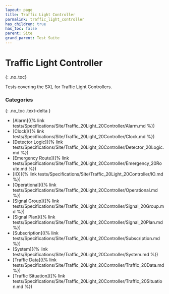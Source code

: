 ```yaml
---
layout: page
title: Traffic Light Controller
parmalink: traffic_light_controller
has_children: true
has_toc: false
parent: Site
grand_parent: Test Suite
---
```


# Traffic Light Controller
{: .no_toc}

Tests covering the SXL for Traffic Light Controllers.

### Categories
{: .no_toc .text-delta }
- [Alarm]({% link tests/Specifications/Site/Traffic_20Light_20Controller/Alarm.md %})
- [Clock]({% link tests/Specifications/Site/Traffic_20Light_20Controller/Clock.md %})
- [Detector Logic]({% link tests/Specifications/Site/Traffic_20Light_20Controller/Detector_20Logic.md %})
- [Emergency Route]({% link tests/Specifications/Site/Traffic_20Light_20Controller/Emergency_20Route.md %})
- [IO]({% link tests/Specifications/Site/Traffic_20Light_20Controller/IO.md %})
- [Operational]({% link tests/Specifications/Site/Traffic_20Light_20Controller/Operational.md %})
- [Signal Group]({% link tests/Specifications/Site/Traffic_20Light_20Controller/Signal_20Group.md %})
- [Signal Plan]({% link tests/Specifications/Site/Traffic_20Light_20Controller/Signal_20Plan.md %})
- [Subscription]({% link tests/Specifications/Site/Traffic_20Light_20Controller/Subscription.md %})
- [System]({% link tests/Specifications/Site/Traffic_20Light_20Controller/System.md %})
- [Traffic Data]({% link tests/Specifications/Site/Traffic_20Light_20Controller/Traffic_20Data.md %})
- [Traffic Situation]({% link tests/Specifications/Site/Traffic_20Light_20Controller/Traffic_20Situation.md %})

